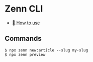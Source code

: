 # Zenn CLI

* [📘 How to use](https://zenn.dev/zenn/articles/zenn-cli-guide)

## Commands

```
$ npx zenn new:article --slug my-slug
$ npx zenn preview
```
